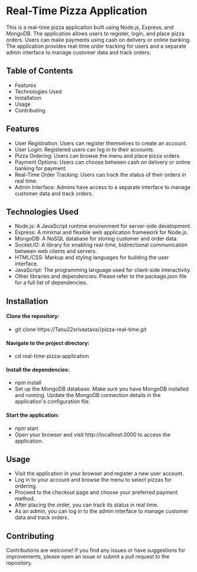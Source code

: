 # Real-Time Pizza Application
This is a real-time pizza application built using Node.js, Express, and MongoDB. The application allows users to register, login, and place pizza orders. Users can make payments using cash on delivery or online banking. The application provides real-time order tracking for users and a separate admin interface to manage customer data and track orders.

## Table of Contents
* Features
* Technologies Used
* Installation
* Usage
* Contributing

## Features
* User Registration: Users can register themselves to create an account.
* User Login: Registered users can log in to their accounts.
* Pizza Ordering: Users can browse the menu and place pizza orders.
* Payment Options: Users can choose between cash on delivery or online banking for payment.
* Real-Time Order Tracking: Users can track the status of their orders in real time.
* Admin Interface: Admins have access to a separate interface to manage customer data and track orders.
## Technologies Used
* Node.js: A JavaScript runtime environment for server-side development.
* Express: A minimal and flexible web application framework for Node.js.
* MongoDB: A NoSQL database for storing customer and order data.
* Socket.IO: A library for enabling real-time, bidirectional communication between web clients and servers.
* HTML/CSS: Markup and styling languages for building the user interface.
* JavaScript: The programming language used for client-side interactivity.
* Other libraries and dependencies: Please refer to the package.json file for a full list of dependencies.
## Installation
#### Clone the repository:
* git clone https://Tanu22srivastava//pizza-real-time.git
#### Navigate to the project directory:
* cd real-time-pizza-application
#### Install the dependencies:
* npm install
* Set up the MongoDB database. Make sure you have MongoDB installed and running. Update the MongoDB connection details in the application's configuration file.

#### Start the application:
* npm start
* Open your browser and visit http://localhost:3000 to access the application.

## Usage
* Visit the application in your browser and register a new user account.
* Log in to your account and browse the menu to select pizzas for ordering.
* Proceed to the checkout page and choose your preferred payment method.
* After placing the order, you can track its status in real time.
* As an admin, you can log in to the admin interface to manage customer data and track orders.
## Contributing
Contributions are welcome! If you find any issues or have suggestions for improvements, please open an issue or submit a pull request to the repository.
